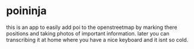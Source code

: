 # poininja
this is an app to easily add poi to the openstreetmap by marking there positions and taking photos of important information.
later you can transcribing it at home where you have a nice keyboard and it isnt so cold.
